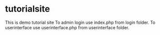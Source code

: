 # tutorialsite
This is demo tutorial site
To admin login use index.php from login folder.
To userinterface use userinterface.php from userinterface folder.

